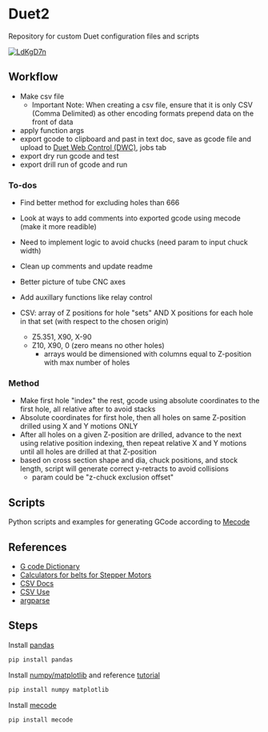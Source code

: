 # Duet2
Repository for custom Duet configuration files and scripts

<a href="https://ibb.co/68RzfXk"><img src="https://i.ibb.co/68RzfXk/LdKgD7n.png" alt="LdKgD7n" border="0"></a>

## Workflow
* Make csv file
    * Important Note: When creating a csv file, ensure that it is only CSV (Comma Delimited) as other encoding formats prepend data on the front of data
* apply function args
* export gcode to clipboard and past in text doc, save as gcode file and upload to [Duet Web Control (DWC)](https://duet3d.dozuki.com/Wiki/Duet_Web_Control_Manual), jobs tab
* export dry run gcode and test
* export drill run of gcode and run
### To-dos
* Find better method for excluding holes than 666
* Look at ways to add comments into exported gcode using mecode (make it more readible)
* Need to implement logic to avoid chucks (need param to input chuck width)
* Clean up comments and update readme
* Better picture of tube CNC axes
* Add auxillary functions like relay control


* CSV: array of Z positions for hole "sets" AND X positions for each hole in that set (with respect to the chosen origin)
    * Z5.351, X90, X-90 
    * Z10, X90, 0 (zero means no other holes)
        * arrays would be dimensioned with columns equal to Z-position with max number of holes

### Method
* Make first hole "index" the rest, gcode using absolute coordinates to the first hole, all relative after to avoid stacks
* Absolute coordinates for first hole, then all holes on same Z-position drilled using X and Y motions ONLY
* After all holes on a given Z-position are drilled, advance to the next using relative position indexing, then repeat relative X and Y motions until all holes are drilled at that Z-position
* based on cross section shape and dia, chuck positions, and stock length, script will generate correct y-retracts to avoid collisions
    * param could be "z-chuck exclusion offset" 

## Scripts
Python scripts and examples for generating GCode according to
[Mecode](https://reprap.org/wiki/Mecode#Matrix_Transforms)


## References
* [G code Dictionary](https://duet3d.dozuki.com/Wiki/Gcode#Section_G_Code_Structure)
* [Calculators for belts for Stepper Motors](https://blog.prusaprinters.org/calculator_3416/)
* [CSV Docs](https://docs.python.org/3/library/csv.html)
* [CSV Use](https://stackoverflow.com/questions/57406217/how-to-pass-csv-file-as-an-argument-to-python-file)
* [argparse](https://prod.liveshare.vsengsaas.visualstudio.com/join?6DCFD36A06689E096F402D0AF10C7EC8E8DD)

## Steps

Install [pandas](https://pandas.pydata.org/)
```bash
pip install pandas
```

Install [numpy/matplotlib](https://numpy.org/install/) and reference [tutorial](https://realpython.com/numpy-tutorial/)
``` bash
pip install numpy matplotlib
```

Install [mecode](https://reprap.org/wiki/Mecode)
``` bash
pip install mecode
```